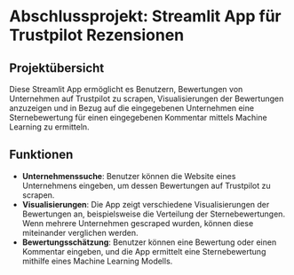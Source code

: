 # Abschlussprojekt: Streamlit App für Trustpilot Rezensionen

## Projektübersicht

Diese Streamlit App ermöglicht es Benutzern, Bewertungen von Unternehmen auf Trustpilot zu scrapen, Visualisierungen der Bewertungen anzuzeigen und in Bezug auf die eingegebenen Unternehmen eine Sternebewertung für einen eingegebenen Kommentar mittels Machine Learning zu ermitteln.

## Funktionen

- **Unternehmenssuche**: Benutzer können die Website eines Unternehmens eingeben, um dessen Bewertungen auf Trustpilot zu scrapen.
- **Visualisierungen**: Die App zeigt verschiedene Visualisierungen der Bewertungen an, beispielsweise die Verteilung der Sternebewertungen. Wenn mehrere Unternehmen gescraped wurden, können diese miteinander verglichen werden.
- **Bewertungsschätzung**: Benutzer können eine Bewertung oder einen Kommentar eingeben, und die App ermittelt eine Sternebewertung mithilfe eines Machine Learning Modells.

